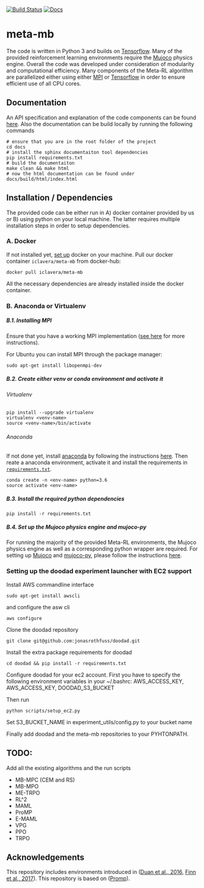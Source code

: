 [![Build Status](https://api.travis-ci.com/jonasrothfuss/ProMP.svg?branch=master)](https://travis-ci.com/jonasrothfuss/ProMP)
[![Docs](https://readthedocs.org/projects/promp/badge/?version=latest)](https://promp.readthedocs.io)

# meta-mb
The code is written in Python 3 and builds on [Tensorflow](https://www.tensorflow.org/). 
Many of the provided reinforcement learning environments require the [Mujoco](http://www.mujoco.org/) physics engine.
Overall the code was developed under consideration of modularity and computational efficiency.
Many components of the Meta-RL algorithm are parallelized either using either [MPI](https://mpi4py.readthedocs.io/en/stable/) 
or [Tensorflow](https://www.tensorflow.org/) in order to ensure efficient use of all CPU cores.

## Documentation

An API specification and explanation of the code components can be found [here](https://promp.readthedocs.io/en/latest/).
Also the documentation can be build locally by running the following commands

```
# ensure that you are in the root folder of the project
cd docs
# install the sphinx documentaiton tool dependencies
pip install requirements.txt
# build the documentaiton
make clean && make html
# now the html documentation can be found under docs/build/html/index.html
```

## Installation / Dependencies
The provided code can be either run in A) docker container provided by us or B) using python on
your local machine. The latter requires multiple installation steps in order to setup dependencies.

### A. Docker
If not installed yet, [set up](https://docs.docker.com/install/) docker on your machine.
Pull our docker container ``iclavera/meta-mb`` from docker-hub:

```
docker pull iclavera/meta-mb
```

All the necessary dependencies are already installed inside the docker container.

### B. Anaconda or Virtualenv

##### B.1. Installing MPI
Ensure that you have a working MPI implementation ([see here](https://mpi4py.readthedocs.io/en/stable/install.html) for more instructions). 

For Ubuntu you can install MPI through the package manager:

```
sudo apt-get install libopenmpi-dev
```

##### B.2. Create either venv or conda environment and activate it

###### Virtualenv
```
pip install --upgrade virtualenv
virtualenv <venv-name>
source <venv-name>/bin/activate
```

###### Anaconda 
If not done yet, install [anaconda](https://www.anaconda.com/) by following the instructions [here](https://www.anaconda.com/download/#linux).
Then reate a anaconda environment, activate it and install the requirements in [`requirements.txt`](requirements.txt).
```
conda create -n <env-name> python=3.6
source activate <env-name>
```

##### B.3. Install the required python dependencies
```
pip install -r requirements.txt
```

##### B.4. Set up the Mujoco physics engine and mujoco-py
For running the majority of the provided Meta-RL environments, the Mujoco physics engine as well as a 
corresponding python wrapper are required.
For setting up [Mujoco](http://www.mujoco.org/) and [mujoco-py](https://github.com/openai/mujoco-py), 
please follow the instructions [here](https://github.com/openai/mujoco-py).

### Setting up the doodad experiment launcher with EC2 support

Install AWS commandline interface

```
sudo apt-get install awscli
```

and configure the asw cli

```
aws configure
```

Clone the doodad repository 

```
git clone git@github.com:jonasrothfuss/doodad.git
```

Install the extra package requirements for doodad
```
cd doodad && pip install -r requirements.txt
```

Configure doodad for your ec2 account. First you have to specify the following environment variables in your ~/.bashrc: 
AWS_ACCESS_KEY, AWS_ACCESS_KEY, DOODAD_S3_BUCKET

Then run
```
python scripts/setup_ec2.py
```

Set S3_BUCKET_NAME in experiment_utils/config.py to your bucket name


Finally add doodad and the meta-mb repositories to your PYHTONPATH.

## TODO:
Add all the existing algorithms and the run scripts
* MB-MPC (CEM and RS)
* MB-MPO
* ME-TRPO
* RL^2
* MAML
* ProMP
* E-MAML
* VPG
* PPO
* TRPO

## Acknowledgements
This repository includes environments introduced in ([Duan et al., 2016](https://arxiv.org/abs/1611.02779), 
[Finn et al., 2017](https://arxiv.org/abs/1703.03400)). This repository is based on ([Promp](https://github.com/jonasrothfuss/ProMP)).